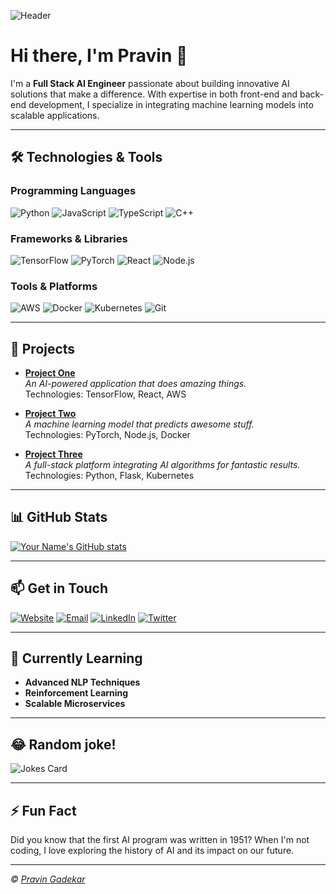 ![Header](https://github.com/user-attachments/assets/27fd6551-a7dd-48a3-9454-1730e5fdb5e5)

# Hi there, I'm Pravin 👋

I'm a **Full Stack AI Engineer** passionate about building innovative AI solutions that make a difference. With expertise in both front-end and back-end development, I specialize in integrating machine learning models into scalable applications.

---

## 🛠️ Technologies & Tools

### Programming Languages

![Python](https://img.shields.io/badge/-Python-3776AB?logo=python&logoColor=white&style=flat)
![JavaScript](https://img.shields.io/badge/-JavaScript-F7DF1E?logo=javascript&logoColor=black&style=flat)
![TypeScript](https://img.shields.io/badge/-TypeScript-007ACC?logo=typescript&logoColor=white&style=flat)
![C++](https://img.shields.io/badge/-C++-00599C?logo=c%2B%2B&logoColor=white&style=flat)

### Frameworks & Libraries

![TensorFlow](https://img.shields.io/badge/-TensorFlow-FF6F00?logo=tensorflow&logoColor=white&style=flat)
![PyTorch](https://img.shields.io/badge/-PyTorch-EE4C2C?logo=pytorch&logoColor=white&style=flat)
![React](https://img.shields.io/badge/-React-61DAFB?logo=react&logoColor=black&style=flat)
![Node.js](https://img.shields.io/badge/-Node.js-339933?logo=node.js&logoColor=white&style=flat)

### Tools & Platforms

![AWS](https://img.shields.io/badge/-AWS-232F3E?logo=amazon-aws&logoColor=white&style=flat)
![Docker](https://img.shields.io/badge/-Docker-2496ED?logo=docker&logoColor=white&style=flat)
![Kubernetes](https://img.shields.io/badge/-Kubernetes-326CE5?logo=kubernetes&logoColor=white&style=flat)
![Git](https://img.shields.io/badge/-Git-F05032?logo=git&logoColor=white&style=flat)

---

## 🚀 Projects

- **[Project One](https://github.com/gadekar-pravin/project-one)**  
  *An AI-powered application that does amazing things.*  
  Technologies: TensorFlow, React, AWS

- **[Project Two](https://github.com/gadekar-pravin/project-two)**  
  *A machine learning model that predicts awesome stuff.*  
  Technologies: PyTorch, Node.js, Docker

- **[Project Three](https://github.com/gadekar-pravin/project-three)**  
  *A full-stack platform integrating AI algorithms for fantastic results.*  
  Technologies: Python, Flask, Kubernetes

---

## 📊 GitHub Stats

[![Your Name's GitHub stats](https://github-readme-stats.vercel.app/api?username=gadekar-pravin&show_icons=true&theme=radical)](https://github.com/gadekar-pravin)

---

## 📫 Get in Touch

[![Website](https://img.shields.io/badge/-Website-000000?style=flat&logo=google-chrome&logoColor=white)](https://linkedin.com/in/pravin-gadekar)
[![Email](https://img.shields.io/badge/-Email-D14836?style=flat&logo=gmail&logoColor=white)](mailto:pbgadekar@gmail.com)
[![LinkedIn](https://img.shields.io/badge/-LinkedIn-0077B5?style=flat&logo=linkedin&logoColor=white)](https://linkedin.com/in/pravin-gadekar)
[![Twitter](https://img.shields.io/badge/-Twitter-1DA1F2?style=flat&logo=twitter&logoColor=white)](https://twitter.com/pravin-gadekar)

---

## 🌱 Currently Learning

- **Advanced NLP Techniques**
- **Reinforcement Learning**
- **Scalable Microservices**

---

## 😂 Random joke!
![Jokes Card](https://readme-jokes.vercel.app/api)

---

## ⚡ Fun Fact

Did you know that the first AI program was written in 1951? When I'm not coding, I love exploring the history of AI and its impact on our future.

---

*© [Pravin Gadekar](https://github.com/gadekar-pravin)*

